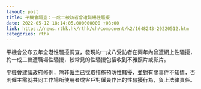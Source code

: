 ```yaml
---
layout: post
title: 平機會調查：一成二被訪者曾遭職場性騷擾
date: 2022-05-12 18:14:05.000000000 +08:00
link: https://news.rthk.hk/rthk/ch/component/k2/1648243-20220512.htm
categories: rthk
---
```


平機會公布去年全港性騷擾調查，發現約一成八受訪者在兩年內曾遭網上性騷擾，約一成二曾遭職場性騷擾，較常見的性騷擾包括收到不雅照片或影片。

平機會建議政府修例，除非僱主已採取措施預防性騷擾，並對有關事件不知情，否則僱主需就共同工作場所使用者或客戶對僱員作出的性騷擾行為，負上法律責任。

